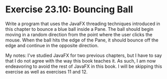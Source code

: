 # Exercise 23.10: Bouncing Ball

Write a program that uses the JavaFX threading techniques introduced in this chapter to bounce a blue ball inside a Pane.  The ball should begin moving in a random direction from the point where the user clicks the mouse.  When the ball hits the edge of the Pane, it should bounce off the edge and continue in the opposite direction.

 My notes: I've studied JavaFX for two previous chapters, but I have to say that I do not agree with the way this book teaches it.  As such, I am now endeavoring to avoid the rest of JavaFX in this book.  I will be skipping this exercise as well as exercises 11 and 12.